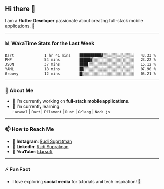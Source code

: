 ## Hi there 👋

I am a **Flutter Developer** passionate about creating full-stack mobile applications. 🚀

---

### 📊 WakaTime Stats for the Last Week
<!--START_SECTION:waka-->

```txt
Dart              1 hr 41 mins    ██████████▓░░░░░░░░░░░░░░   43.33 %
PHP               54 mins         █████▓░░░░░░░░░░░░░░░░░░░   23.22 %
JSON              37 mins         ████░░░░░░░░░░░░░░░░░░░░░   16.12 %
YAML              18 mins         ██░░░░░░░░░░░░░░░░░░░░░░░   07.90 %
Groovy            12 mins         █▒░░░░░░░░░░░░░░░░░░░░░░░   05.21 %
```

<!--END_SECTION:waka-->

---

### 🌱 About Me
- 🔭 I’m currently working on **full-stack mobile applications**.
- 🌱 I’m currently learning:  
  `Laravel` | `Dart` | `Filament` | `Rust` | `Golang` | `Node.js`

---

### 📫 How to Reach Me
- 💬 **Instagram**: [Rudi Supratman](https://www.instagram.com/rudisupratman97)  
- 💼 **LinkedIn**: [Rudi Supratman](https://www.linkedin.com/in/rudi-supratman-324233281)  
- 🎥 **YouTube**: [Idursoft](https://www.youtube.com/@adde5863)

---

### ⚡ Fun Fact
- I love exploring **social media** for tutorials and tech inspiration! 🎥
